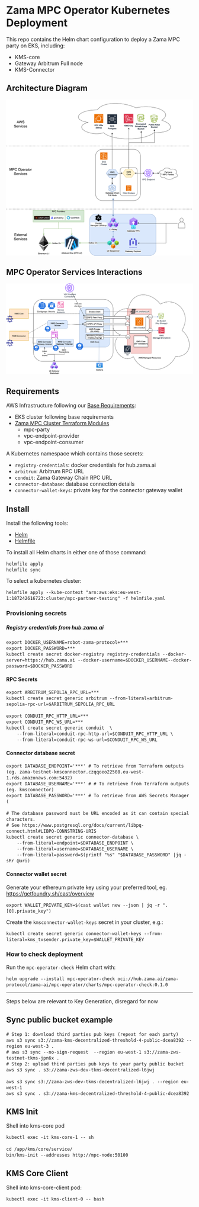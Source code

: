 # Zama MPC Operator Kubernetes Deployment

This repo contains the Helm chart configuration to deploy a Zama MPC party on EKS, including:

* KMS-core
* Gateway Arbitrum Full node
* KMS-Connector

## Architecture Diagram

![Zama MPC Infrastructure](./images/Zama_MPC_Infrastructure.drawio.png)

## MPC Operator Services Interactions

![Zama MPC Operator Services Enclave](./images/Zama_MPC_Operator_Services_Enclave.drawio.png)


## Requirements

AWS Infrastructure following our [Base Requirements](https://zama-ai.slack.com/docs/TFM7VTADR/F09AUAA9MT7):
* EKS cluster following base requirements
* [Zama MPC Cluster Terraform Modules](https://github.com/zama-ai/terraform-mpc-modules)
  * mpc-party
  * vpc-endpoint-provider
  * vpc-endpoint-consumer

A Kubernetes namespace which contains those secrets:

* `registry-credentials`: docker credentials for hub.zama.ai
* `arbitrum`: Arbitrum RPC URL
* `conduit`: Zama Gateway Chain RPC URL
* `connector-database`: database connection details
* `connector-wallet-keys`: private key for the connector gateway wallet

## Install

Install the following tools:
* [Helm](https://helm.sh/)
* [Helmfile](https://github.com/helmfile/helmfile)

To install all Helm charts in either one of those command:

    helmfile apply
    helmfile sync

To select a kubernetes cluster:

    helmfile apply --kube-context "arn:aws:eks:eu-west-1:187242616723:cluster/mpc-partner-testing" -f helmfile.yaml

### Provisioning secrets

##### Registry credentials from hub.zama.ai
    
    export DOCKER_USERNAME=robot-zama-protocol+***
    export DOCKER_PASSWORD=***
    kubectl create secret docker-registry registry-credentials --docker-server=https://hub.zama.ai --docker-username=$DOCKER_USERNAME--docker-password=$DOCKER_PASSWORD

####  RPC Secrets

    export ARBITRUM_SEPOLIA_RPC_URL=***
    kubectl create secret generic arbitrum --from-literal=arbitrum-sepolia-rpc-url=$ARBITRUM_SEPOLIA_RPC_URL

    export CONDUIT_RPC_HTTP_URL=***
    export CONDUIT_RPC_WS_URL=***
    kubectl create secret generic conduit  \
        --from-literal=conduit-rpc-http-url=$CONDUIT_RPC_HTTP_URL \
        --from-literal=conduit-rpc-ws-url=$CONDUIT_RPC_WS_URL

####  Connector database secret

    export DATABASE_ENDPOINT='***' # To retrieve from Terraform outputs (eg. zama-testnet-kmsconnector.czqqoeo22508.eu-west-1.rds.amazonaws.com:5432)
    export DATABASE_USERNAME='***' # # To retrieve from Terraform outputs (eg. kmsconnector)
    export DATABASE_PASSWORD='***' # To retrieve from AWS Secrets Manager (

    # The database password must be URL encoded as it can contain special characters.
    # See https://www.postgresql.org/docs/current/libpq-connect.html#LIBPQ-CONNSTRING-URIS
    kubectl create secret generic connector-database \
        --from-literal=endpoint=$DATABASE_ENDPOINT \
        --from-literal=username=$DATABASE_USERNAME \
        --from-literal=password=$(printf "%s" "$DATABASE_PASSWORD" |jq -sRr @uri)

#### Connector wallet secret

Generate your ethereum private key using your preferred tool, eg. https://getfoundry.sh/cast/overview

    export WALLET_PRIVATE_KEY=$(cast wallet new --json | jq -r ".[0].private_key")

Create the `kmsconnector-wallet-keys` secret in your cluster, e.g.:

    kubectl create secret generic connector-wallet-keys --from-literal=kms_txsender.private_key=$WALLET_PRIVATE_KEY

### How to check deployment

Run the `mpc-operator-check` Helm chart with:

    helm upgrade --install mpc-operator-check oci://hub.zama.ai/zama-protocol/zama-ai/mpc-operator/charts/mpc-operator-check:0.1.0

---
Steps below are relevant to Key Generation, disregard for now

## Sync public bucket example

    # Step 1: download third parties pub keys (repeat for each party)
    aws s3 sync s3://zama-kms-decentralized-threshold-4-public-dcea8392 --region eu-west-3 .
    # aws s3 sync --no-sign-request  --region eu-west-1 s3://zama-zws-testnet-tkms-jpn6x .
    # Step 2: upload third parties pub keys to your party public bucket
    aws s3 sync . s3://zama-zws-dev-tkms-decentralized-l6jwj

    aws s3 sync s3://zama-zws-dev-tkms-decentralized-l6jwj . --region eu-west-1
    aws s3 sync . s3://zama-kms-decentralized-threshold-4-public-dcea8392

## KMS Init

Shell into kms-core pod

    kubectl exec -it kms-core-1 -- sh

    cd /app/kms/core/service/
    bin/kms-init --addresses http://mpc-node:50100

## KMS Core Client

Shell into kms-core-client pod:

    kubectl exec -it kms-client-0 -- bash

